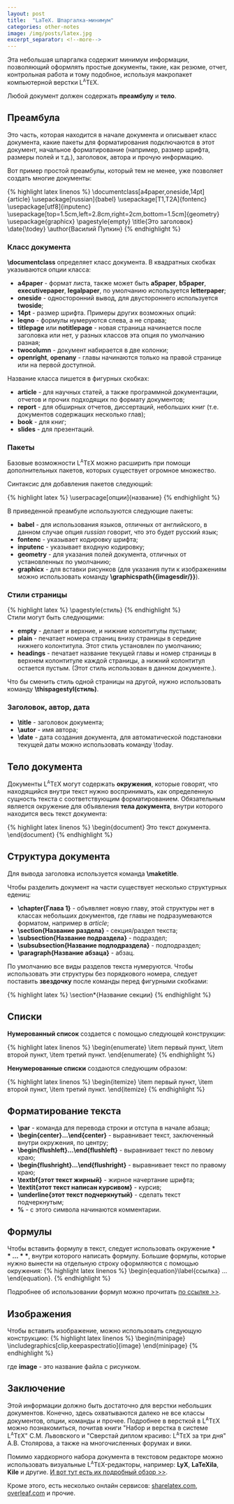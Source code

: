 ```yaml
---
layout: post
title:  "LaTeX. Шпаргалка-минимум"
categories: other-notes 
image: /img/posts/latex.jpg
excerpt_separator: <!--more--> 
---
```

                                                          
Эта небольшая шпаргалка содержит минимум информации, позволяющий оформлять простые документы, такие, как резюме, отчет, контрольная работа и тому подобное, используя макропакет компьютерной верстки L<sup><small>A</small></sup>T<small>E</small>X.

<!--more-->

Любой документ должен содержать **преамбулу** и **тело**.

## Преамбула ##
Это часть, которая находится в начале документа и описывает класс документа, какие пакеты для форматирования подключаются в этот документ, начальное форматирование (например, размер шрифта, размеры полей и т.д.), заголовок, автора и прочую информацию.

Вот пример простой преамбулы, который тем не менее, уже позволяет создать многие документы:

{% highlight latex linenos %}
\documentclass[a4paper,oneside,14pt]{article}
\usepackage[russian]{babel}
\usepackage[T1,T2A]{fontenc}
\usepackage[utf8]{inputenc}
\usepackage[top=1.5cm,left=2.8cm,right=2cm,bottom=1.5cm]{geometry}
\usepackage{graphicx}
\pagestyle{empty}
\title{Это заголовок}
\date{\todey}
\author{Василий Пупкин}
{% endhighlight %}


### Класс документа ###
**\documentclass** определяет класс документа. В квадратных скобках указываются опции класса:
* **a4paper** - формат листа, также может быть **a5paper**, **b5paper**, **executivepaper**, **legalpaper**, по умолчанию используется **letterpaper**;
* **oneside** - односторонний вывод, для двустороннего используется **twoside**;
* **14pt** - размер шрифта.
Примеры других возможных опций:
* **leqno** - формулы нумеруются слева, а не справа;
* **titlepage** или **notitlepage** - новая страница начинается после заголовка или нет, у разных классов эта опция по умолчанию разная;
* **twocolumn** - документ набирается в две колонки;
* **openright**, **openany** - главы начинаются только на правой странице или на первой доступной.


Название класса пишется в фигурных скобках:
* **article** - для научных статей, а также программной документации, отчетов и прочих подходящих по формату документов;
* **report** - для обширных отчетов, диссертаций, небольших книг (т.е. документов содержащих несколько глав);
* **book** - для книг;
* **slides** - для презентаций.

### Пакеты ###
Базовые возможности L<sup><small>A</small></sup>T<small>E</small>X можно расширить при помощи дополнительных пакетов, которых существует огромное множество.

Синтаксис для добавления пакетов следующий:

{% highlight latex %}
\userpacage[опции]{название}
{% endhighlight %}

В приведенной преамбуле используются следующие пакеты:
* **babel** - для использования языков, отличных от английского, в данном случае опция *russian* говорит, что это будет русский язык;
* **fontenc** - указывает кодировку шрифта;
* **inputenc** - указывает входную кодировку;
* **geometry** - для указания полей документа, отличных от установленных по умолчанию;
* **graphicx** - для вставки рисунков (для указания пути к изображениям можно использовать команду **\graphicspath{{imagesdir/}}**).

### Стили страницы ###
{% highlight latex %}
\pagestyle{стиль}
{% endhighlight %}     
Стили могут быть следующими:
* **empty** - делает и верхние, и нижние колонтитулы пустыми;
* **plain** - печатает номера страниц внизу страницы в середине нижнего колонтитула. Этот стиль установлен по умолчанию;
* **headings** - печатает название текущей главы и номер страницы в верхнем колонтитуле каждой страницы, а нижний колонтитул остается пустым. (Этот стиль использован в данном документе.).

Что бы сменить стиль одной страницы на другой, нужно использовать команду **\thispagestyl(стиль)**.

### Заголовок, автор, дата ###
* **\title** - заголовок документа;
* **\autor** - имя автора;
* **\date** - дата создания документа, для автоматической подстановки текущей даты можно использовать команду \today.

## Тело документа ##

Документы L<sup><small>A</small></sup>T<small>E</small>X могут содержать **окружения**, которые говорят, что находящийся внутри текст нужно воспринимать, как определенную сущность текста с соответствующим форматированием. Обязательным является окружение для объявления **тела документа**, внутри которого находится весь текст документа:

{% highlight latex linenos %}
\begin{document}
Это текст документа.
\end{document}
{% endhighlight %}

## Структура документа ##

Для вывода заголовка используется команда **\maketitle**.

Чтобы разделить документ на части существует несколько структурных едениц:
* **\chapter{Глава 1}** - объявляет новую главу, этой структуры нет в классах небольших документов, где главы не подразумеваются форматом, например в *article*;
* **\section{Название раздела}** - секция/раздел текста;
* **\subsection{Название подраздела}** - подраздел;
* **\subsubsection{Название подподраздела}** - подподраздел;
* **\paragraph{Название абзаца}** - абзац.

По умолчанию все виды разделов текста нумеруются. Чтобы использовать эти структуры без порядкового номера, следует поставить **звездочку** после команды перед фигурными скобками:

{% highlight latex  %}
\section\*{Название секции}
{% endhighlight  %}

## Списки ##
**Нумерованный список** создается с помощью следующей конструкции:

{% highlight latex linenos  %}
\begin{enumerate}
    \item первый пункт,
    \item второй пункт,
    \item третий пункт.
\end{enumerate}
{% endhighlight %}

**Ненумерованные списки** создаются следующим образом:

{% highlight latex linenos %}
\begin{itemize}
    \item первый пункт,
    \item второй пункт,
    \item третий пункт.
\end{itemize}
{% endhighlight %}

## Форматирование текста ##

* **\par** - команда для перевода строки и отступа в начале абзаца;
* **\begin{center}...\end{center}** - выравнивает текст, заключенный внутри окружения, по центру;
* **\begin{flushleft}...\end{flushleft}** - выравнивает текст по левому краю;
* **\begin{flushright}...\end{flushright}** - выравнивает текст по правому краю;
* **\textbf{этот текст жирный}** - жирное начертание шрифта;
* **\textit{этот текст написан курсивом}** - курсив;
* **\underline{этот текст подчеркнутый}** - сделать текст подчеркнутым;
* **%** - с этого символа начинаются комментарии.

## Формулы ##

Чтобы вставить формулу в текст, следует использовать окружение **$** ... **$**, внутри которого написать формулу.
Большие формулы, которые нужно вынести на отдельную строку оформляются с помощью окружения:
{% highlight latex linenos %}
\begin{equation}\label{ссылка} 
    ... 
\end{equation}.
{% endhighlight %}

Подробнее об использовании формул можно прочитать <a href="https://en.wikibooks.org/wiki/LaTeX/Mathematics" rel="noopener nofollow" target="_blank" title="Подробнее о формулах в Latex">по ссылке >></a>.

## Изображения ##

Чтобы вставить изображение, можно использовать следующую конструкцию:
{% highlight latex linenos %}
\begin{minipage}
\includegraphics[clip,keepaspectratio]{image}
\end{minipage}
{% endhighlight %}

где **image** - это название файла с рисунком. 

## Заключение ##
Этой информации должно быть достаточно для верстки небольших документов. Конечно, здесь охватываются далеко не все классы документов, опции, команды и прочее. Подробнее в версткой в L<sup><small>A</small></sup>T<small>E</small>X можно познакомиться, почитав книги "Набор и верстка в системе L<sup><small>A</small></sup>T<small>E</small>X" С.М. Львовского и "Сверстай диплом красиво: L<sup><small>A</small></sup>T<small>E</small>X за три дня" А.В. Столярова, а также на многочисленных форумах и вики.

Помимо хардкорного набора документа в текстовом редакторе можно использовать  визуальные L<sup><small>A</small></sup>T<small>E</small>X-редакторы, например: **LyX**, **LaTeXila**, **Kile** и другие. <a href="http://mydebianblog.blogspot.ru/2013/02/latex-editors-and-integrated-latex.html" rel="noopener nofollow" target="_blank">И вот тут есть их подробный обзор >></a>.

Кроме этого, есть несколько онлайн сервисов: <a href="https://sharelatex.com" rel="noopener nofollow" target="_blank">sharelatex.com</a>, <a href="https://www.overleaf.com" rel="noopener nofollow" target="_blank">overleaf.com</a> и прочие.

